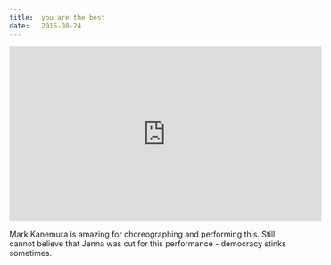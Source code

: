 ```yaml
---
title:  you are the best
date:   2015-08-24
---
```


<iframe width="560" height="315" src="https://www.youtube.com/embed/F9BkohXQldw" frameborder="0" allow="autoplay; encrypted-media" allowfullscreen></iframe>

Mark Kanemura is amazing for choreographing and performing this.  Still cannot believe that Jenna was cut for this performance - democracy stinks sometimes.